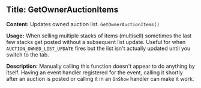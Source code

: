 ## Title: GetOwnerAuctionItems

**Content:**
Updates owned auction list.
`GetOwnerAuctionItems()`

**Usage:**
When selling multiple stacks of items (multisell) sometimes the last few stacks get posted without a subsequent list update.
Useful for when `AUCTION_OWNED_LIST_UPDATE` fires but the list isn't actually updated until you switch to the tab.

**Description:**
Manually calling this function doesn't appear to do anything by itself. Having an event handler registered for the event, calling it shortly after an auction is posted or calling it in an `OnShow` handler can make it work.